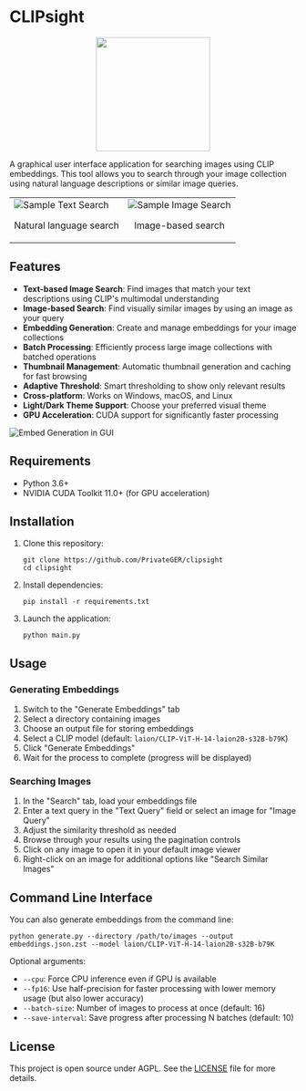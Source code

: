 # CLIPsight

<p align="center"><img src="https://minio.plasmatrap.com/plasmatrap/assets/3cb9ff10-dd0c-48fc-9398-6aa316f66f86.png" height="200" /></p>

A graphical user interface application for searching images using CLIP embeddings. 
This tool allows you to search through your image collection using natural language descriptions or similar image queries.

<table>
  <tr>
    <td><img src="https://s3.plasmatrap.com/plasmatrap/2d552eaa-12dd-4ea0-b336-cf4c1ad76e25.webp" alt="Sample Text Search"><p style="text-align: center">Natural language search</p></td>
    <td><img src="https://s3.plasmatrap.com/plasmatrap/222769f3-33d9-4ad7-8960-2fa482418923.webp" alt="Sample Image Search"><p style="text-align: center">Image-based search</p></td>
  </tr>
</table>

## Features

- **Text-based Image Search**: Find images that match your text descriptions using CLIP's multimodal understanding
- **Image-based Search**: Find visually similar images by using an image as your query
- **Embedding Generation**: Create and manage embeddings for your image collections
- **Batch Processing**: Efficiently process large image collections with batched operations
- **Thumbnail Management**: Automatic thumbnail generation and caching for fast browsing
- **Adaptive Threshold**: Smart thresholding to show only relevant results
- **Cross-platform**: Works on Windows, macOS, and Linux
- **Light/Dark Theme Support**: Choose your preferred visual theme
- **GPU Acceleration**: CUDA support for significantly faster processing

![Embed Generation in GUI](https://s3.plasmatrap.com/plasmatrap/52159e20-8ea7-4103-9e98-313661e024de.png)

## Requirements

- Python 3.6+
- NVIDIA CUDA Toolkit 11.0+ (for GPU acceleration)

## Installation

1. Clone this repository:
   ```
   git clone https://github.com/PrivateGER/clipsight
   cd clipsight
   ```

2. Install dependencies:
   ```
   pip install -r requirements.txt
   ```

3. Launch the application:
   ```
   python main.py
   ```

## Usage

### Generating Embeddings

1. Switch to the "Generate Embeddings" tab
2. Select a directory containing images
3. Choose an output file for storing embeddings
4. Select a CLIP model (default: `laion/CLIP-ViT-H-14-laion2B-s32B-b79K`)
5. Click "Generate Embeddings"
6. Wait for the process to complete (progress will be displayed)

### Searching Images

1. In the "Search" tab, load your embeddings file
2. Enter a text query in the "Text Query" field or select an image for "Image Query"
3. Adjust the similarity threshold as needed
4. Browse through your results using the pagination controls
5. Click on any image to open it in your default image viewer
6. Right-click on an image for additional options like "Search Similar Images"

## Command Line Interface

You can also generate embeddings from the command line:

```
python generate.py --directory /path/to/images --output embeddings.json.zst --model laion/CLIP-ViT-H-14-laion2B-s32B-b79K
```

Optional arguments:
- `--cpu`: Force CPU inference even if GPU is available
- `--fp16`: Use half-precision for faster processing with lower memory usage (but also lower accuracy)
- `--batch-size`: Number of images to process at once (default: 16)
- `--save-interval`: Save progress after processing N batches (default: 10)

## License

This project is open source under AGPL. See the [LICENSE](LICENSE) file for more details.
